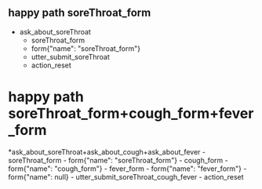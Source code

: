 ## happy path soreThroat_form
* ask_about_soreThroat
    - soreThroat_form
    - form{"name": "soreThroat_form"}
    - utter_submit_soreThroat
    - action_reset


# happy path soreThroat_form+cough_form+fever_form
*ask_about_soreThroat+ask_about_cough+ask_about_fever
    - soreThroat_form
    - form{"name": "soreThroat_form"}
    - cough_form
    - form{"name": "cough_form"}
    - fever_form
    - form{"name": "fever_form"}
    - form{"name": null}
    - utter_submit_soreThroat_cough_fever
    - action_reset